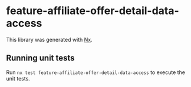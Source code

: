 # feature-affiliate-offer-detail-data-access

This library was generated with [Nx](https://nx.dev).

## Running unit tests

Run `nx test feature-affiliate-offer-detail-data-access` to execute the unit tests.
